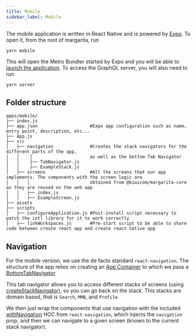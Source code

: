 ```yaml
---
title: Mobile
sidebar_label: Mobile
---
```


The mobile application is written in React Native and is powered by [Expo](https://expo.io/). To open it, from the root of margarita, run

```
yarn mobile
```

This will open the Metro Bundler started by Expo and you will be able to [launch the application](https://docs.expo.io/versions/latest/workflow/up-and-running/). To access the GraphQL server, you will also need to run 

````
yarn server
````

## Folder structure


```
apps/mobile/
├── index.js 
├── app.json                    #Expo app configuration such as name, entry point, description, etc...
├── App.js 
├── src
│   ├── navigation              #Creates the stack navigators for the different parts of the app, 
│   │    │                      as well as the bottom Tab Navigator
│   │    ├── TabNavigator.js  
│   │    ├── ExampleStack.js           
│   ├── screens                 #All the screens that our app implements. The components with the screen logic are 
│   │   │                       obtained from @kiwicom/margarita-core as they are reused on the web app
│   │   ├── index.js
│   │   ├── ExampleScreen.js
├── assets 
├── scripts 
│   ├── configureApplication.js #Post-install script necessary to patch the intl library for it to work correctly
│   ├── linkWorkspaces.js       #Pre-start script to be able to share code between create react app and create react native app                               
```

## Navigation

For the mobile version, we use the de facto standard `react-navigation`. The structure of the app relies on creating an [App Container](https://reactnavigation.org/docs/en/app-containers.html) to which we pass a [BottomTabNavigator](https://reactnavigation.org/docs/en/bottom-tab-navigator.html).

This tab navigator allows you to access different stacks of screens (using [createStackNavigator](https://reactnavigation.org/docs/en/stack-navigator.html)), so you can go back on the stack. This stacks are domain based, that is `Search`, `MMB`, and `Profile`.

We then just wrap the components that use navigation with the included [withNavigation](https://reactnavigation.org/docs/en/with-navigation.html) HOC from `react-navigation`, which injects the `navigation` prop, and then we can navigate to a given screen (known to the current stack navigator).